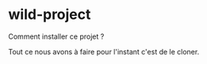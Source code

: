 # wild-project

Comment installer ce projet ?

Tout ce nous avons à faire pour l'instant c'est de le cloner.